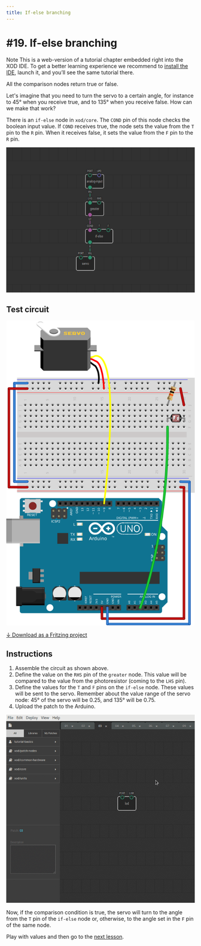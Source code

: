 ```yaml
---
title: If-else branching
---
```


# #19. If-else branching

<div class="ui segment note">
<span class="ui ribbon label">Note</span>
This is a web-version of a tutorial chapter embedded right into the XOD IDE.
To get a better learning experience we recommend to
<a href="../install/">install the IDE</a>, launch it, and you’ll see the
same tutorial there.
</div>

All the comparison nodes return true or false.

Let's imagine that you need to turn the servo to a certain angle, for instance
to 45° when you receive true, and to 135° when you receive false. How can we
make that work?

There is an `if-else` node in `xod/core`. The `COND` pin of this node checks
the boolean input value. If `COND` receives true, the node sets the value
from the `T` pin to the `R` pin. When it receives false, it sets the value
from the `F` pin to the `R` pin.

![Patch](./patch.png)

## Test circuit

![Circuit](./circuit.fz.png)

[↓ Download as a Fritzing project](./circuit.fzz)

## Instructions

1. Assemble the circuit as shown above.
2. Define the value on the `RHS` pin of the `greater` node. This value will be
   compared to the value from the photoresistor (coming to the `LHS` pin).
3. Define the values for the `T` and `F` pins on the `if-else` node. These values
   will be sent to the servo. Remember about the value range of the servo
   node: 45° of the servo will be 0.25, and 135° will be 0.75.
4. Upload the patch to the Arduino.

![Screencast](./screencast.gif)

Now, if the comparison condition is true, the servo will turn to the angle from
the `T` pin of the `if-else` node or, otherwise, to the angle set in the `F` pin
of the same node.

Play with values and then go to the [next lesson](../20-fade/).
